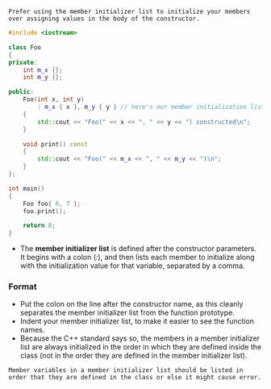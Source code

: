 ```ad-important
Prefer using the member initializer list to initialize your members over assigning values in the body of the constructor.
```

```cpp
#include <iostream>

class Foo
{
private:
    int m_x {};
    int m_y {};

public:
    Foo(int x, int y)
        : m_x { x }, m_y { y } // here's our member initialization list
    {
        std::cout << "Foo(" << x << ", " << y << ") constructed\n";
    }

    void print() const
    {
        std::cout << "Foo(" << m_x << ", " << m_y << ")\n";
    }
};

int main()
{
    Foo foo{ 6, 7 };
    foo.print();

    return 0;
}
```

- The **member initializer list** is defined after the constructor parameters. It begins with a colon (:), and then lists each member to initialize along with the initialization value for that variable, separated by a comma.

### Format
- Put the colon on the line after the constructor name, as this cleanly separates the member initializer list from the function prototype.
- Indent your member initializer list, to make it easier to see the function names.
- Because the C++ standard says so, the members in a member initializer list are always initialized in the order in which they are defined inside the class (not in the order they are defined in the member initializer list).

```ad-important
Member variables in a member initializer list should be listed in order that they are defined in the class or else it might cause error.
```